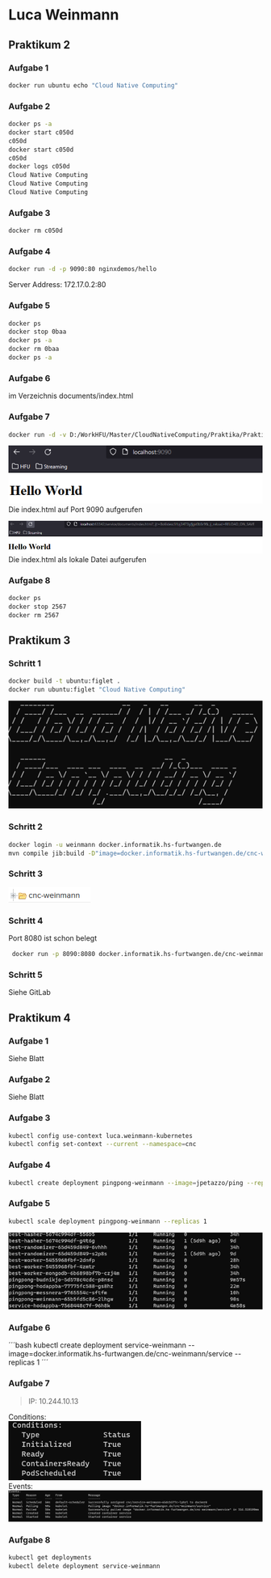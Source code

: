 # Luca Weinmann

## Praktikum 2

### Aufgabe 1

```bash
docker run ubuntu echo "Cloud Native Computing"
```

### Aufgabe 2

```bash
docker ps -a
docker start c050d
c050d
docker start c050d
c050d
docker logs c050d
Cloud Native Computing
Cloud Native Computing
Cloud Native Computing
```

### Aufgabe 3

```bash
docker rm c050d
```

### Aufgabe 4

```bash 
docker run -d -p 9090:80 nginxdemos/hello
```

Server Address: 172.17.0.2:80

### Aufgabe 5

```bash 
docker ps
docker stop 0baa
docker ps -a
docker rm 0baa
docker ps -a
```

### Aufgabe 6

im Verzeichnis documents/index.html

### Aufgabe 7

```bash 
docker run -d -v D:/WorkHFU/Master/CloudNativeComputing/Praktika/Praktikum_01_REST_Server/service/documents/:/usr/share/nginx/html -p 9090:80 nginx
```

![index.html auf Port 9090](pictures/Praktikum_2_Aufgabe_7_Docker.png)
<br>Die index.html auf Port 9090 aufgerufen

![index.html direkt lokal aufgerufen](pictures/Praktikum_2_Aufgabe_7_lokal.png)
<br>Die index.html als lokale Datei aufgerufen

### Aufgabe 8

```bash 
docker ps
docker stop 2567
docker rm 2567
```

## Praktikum 3
### Schritt 1
```bash 
docker build -t ubuntu:figlet .
docker run ubuntu:figlet "Cloud Native Computing"
```
![Erzeugte Schrift](pictures/Praktikum_3_Schritt_1.png)

### Schritt 2
```bash 
docker login -u weinmann docker.informatik.hs-furtwangen.de
mvn compile jib:build -D"image=docker.informatik.hs-furtwangen.de/cnc-weinmann/service"
```

### Schritt 3
![Docker.Hosted](pictures/Praktikum_3_Schritt_3.png)

### Schritt 4
Port 8080 ist schon belegt
```bash
 docker run -p 8090:8080 docker.informatik.hs-furtwangen.de/cnc-weinmann/service
```

### Schritt 5
Siehe GitLab

## Praktikum 4

### Aufgabe 1
Siehe Blatt

### Aufgabe 2
Siehe Blatt

### Aufgabe 3
```bash
kubectl config use-context luca.weinmann-kubernetes
kubectl config set-context --current --namespace=cnc
```

### Aufgabe 4
```bash
kubectl create deployment pingpong-weinmann --image=jpetazzo/ping --replicas 3
```

### Aufgabe 5
```bash
kubectl scale deployment pingpong-weinmann --replicas 1
```
![Describe](pictures/Praktikum_4_Describe.png) <br>

### Aufgabe 6
´´´bash
kubectl create deployment service-weinmann --image=docker.informatik.hs-furtwangen.de/cnc-weinmann/service --replicas 1
´´´

### Aufgabe 7
> IP: 10.244.10.13

Conditions: <br>
![Conditions](pictures/Praktikum_4_Conditions.png) <br>
Events: <br>
![Events](pictures/Praktikum_4_Events.png)

### Aufgabe 8
```bash
kubectl get deployments
kubectl delete deployment service-weinmann
```